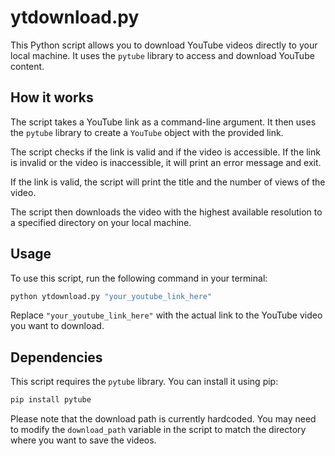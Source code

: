 # ytdownload.py

This Python script allows you to download YouTube videos directly to your local machine. It uses the `pytube` library to access and download YouTube content.

## How it works

The script takes a YouTube link as a command-line argument. It then uses the `pytube` library to create a `YouTube` object with the provided link.

The script checks if the link is valid and if the video is accessible. If the link is invalid or the video is inaccessible, it will print an error message and exit.

If the link is valid, the script will print the title and the number of views of the video.

The script then downloads the video with the highest available resolution to a specified directory on your local machine.

## Usage

To use this script, run the following command in your terminal:

```bash
python ytdownload.py "your_youtube_link_here"
```

Replace `"your_youtube_link_here"` with the actual link to the YouTube video you want to download.

## Dependencies

This script requires the `pytube` library. You can install it using pip:

```bash
pip install pytube
```

Please note that the download path is currently hardcoded. You may need to modify the `download_path` variable in the script to match the directory where you want to save the videos.